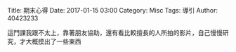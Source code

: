 Title: 期末心得
Date: 2017-01-15 03:00
Category: Misc
Tags: 導引
Author: 40423233
</h2>這門課我跟不太上，靠著朋友協助，還有看比較擅長的人所拍的影片，自己慢慢研究，才大概摸出了一些東西</h2>
